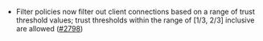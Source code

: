 - Filter policies now filter out client connections based on a range of trust threshold values;
  trust thresholds within the range of [1/3, 2/3] inclusive are allowed
  ([#2798](https://github.com/informalsystems/hermes/issues/2798))